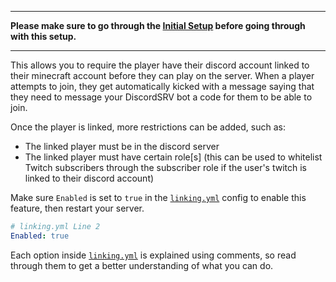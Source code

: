***
**Please make sure to go through the [Initial Setup](initial-setup.md) before going through with this setup.**
***

This allows you to require the player have their discord account linked to their minecraft account before they can play on the server. When a player attempts to join, they get automatically kicked with a message saying that they need to message your DiscordSRV bot a code for them to be able to join.

Once the player is linked, more restrictions can be added, such as:

- The linked player must be in the discord server
- The linked player must have certain role[s] (this can be used to whitelist Twitch subscribers through the subscriber role if the user's twitch is linked to their discord account)

Make sure `Enabled` is set to `true` in the [`linking.yml`](../../linking) config to enable this feature, then restart your server.
```yaml
# linking.yml Line 2
Enabled: true
```

Each option inside [`linking.yml`](../../linking) is explained using comments, so read through them to get a better understanding of what you can do.
